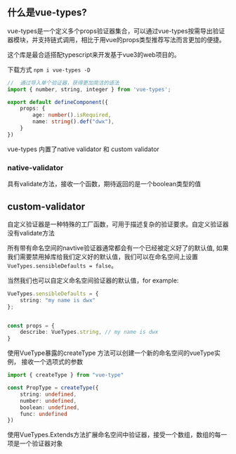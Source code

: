 ## 什么是vue-types? 

vue-types是一个定义多个props验证器集合，可以通过vue-types按需导出验证器模块，并支持链式调用，相比于用vue的props类型推荐写法而言更加的便捷。

这个库是最合适搭配typescript来开发基于vue3的web项目的。

下载方式 `npm i vue-types -D`

```ts
//  通过导入单个验证器，获得更加简洁的语法
import { number, string, integer } from 'vue-types';

export default defineComponent({
    props: {
        age: number().isRequired,
        name: string().def("dwx"),
    }
})
```


vue-types 内置了native validator 和 custom validator

### native-validator

具有validate方法，接收一个函数，期待返回的是一个boolean类型的值

## custom-validator

自定义验证器是一种特殊的工厂函数，可用于描述复杂的验证要求。自定义验证器没有validate方法


所有带有命名空间的navtive验证器通常都会有一个已经被定义好了的默认值, 如果我们需要禁用掉库给我们定义好的默认值，我们可以在命名空间上设置
`VueTypes.sensibleDefaults = false`。

当然我们也可以自定义命名空间验证器的默认值，for example:

```ts
VueTypes.sensibleDefaults = {
    string: "my name is dwx"
};


const props = {
    describe: VueTypes.string, // my name is dwx
}
```

使用VueType暴露的createType 方法可以创建一个新的命名空间的vueType实例， 接收一个选项式的参数

```ts
import { createType } from "vue-type"

const PropType = createType({
    string: undefined,
    number: undefined,
    boolean: undefined,
    func: undefined
})
```

使用VueTypes.Extends方法扩展命名空间中验证器，接受一个数组，数组的每一项是一个验证器对象